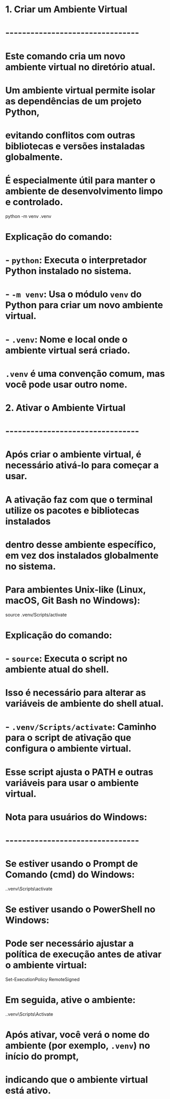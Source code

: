 # 1. Criar um Ambiente Virtual
# --------------------------------
# Este comando cria um novo ambiente virtual no diretório atual.
# Um ambiente virtual permite isolar as dependências de um projeto Python,
# evitando conflitos com outras bibliotecas e versões instaladas globalmente.
# É especialmente útil para manter o ambiente de desenvolvimento limpo e controlado.

python -m venv .venv

# Explicação do comando:
# - `python`: Executa o interpretador Python instalado no sistema.
# - `-m venv`: Usa o módulo `venv` do Python para criar um novo ambiente virtual.
# - `.venv`: Nome e local onde o ambiente virtual será criado. 
#   `.venv` é uma convenção comum, mas você pode usar outro nome.

# 2. Ativar o Ambiente Virtual
# --------------------------------
# Após criar o ambiente virtual, é necessário ativá-lo para começar a usar.
# A ativação faz com que o terminal utilize os pacotes e bibliotecas instalados
# dentro desse ambiente específico, em vez dos instalados globalmente no sistema.

# Para ambientes Unix-like (Linux, macOS, Git Bash no Windows):
source .venv/Scripts/activate

# Explicação do comando:
# - `source`: Executa o script no ambiente atual do shell.
#   Isso é necessário para alterar as variáveis de ambiente do shell atual.
# - `.venv/Scripts/activate`: Caminho para o script de ativação que configura o ambiente virtual.
#   Esse script ajusta o PATH e outras variáveis para usar o ambiente virtual.

# Nota para usuários do Windows:
# --------------------------------
# Se estiver usando o Prompt de Comando (cmd) do Windows:
.\.venv\Scripts\activate

# Se estiver usando o PowerShell no Windows:
# Pode ser necessário ajustar a política de execução antes de ativar o ambiente virtual:
Set-ExecutionPolicy RemoteSigned
# Em seguida, ative o ambiente:
.\.venv\Scripts\Activate

# Após ativar, você verá o nome do ambiente (por exemplo, `.venv`) no início do prompt,
# indicando que o ambiente virtual está ativo.
